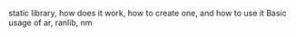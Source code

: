 static library, how does it work, how to create one, and how to use it
Basic usage of ar, ranlib, nm
